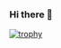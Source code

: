 ### Hi there 👋

[![trophy](https://github-profile-trophy.vercel.app/?username=marimoon)](https://github-profile-trophy.vercel.app/?username=ryo-ma&rank=S,AAA)

<!--
**marimoon/marimoon** is a ✨ _special_ ✨ repository because its `README.md` (this file) appears on your GitHub profile.

Here are some ideas to get you started:

- 🔭 I’m currently working on ...
- 🌱 I’m currently learning ...
- 👯 I’m looking to collaborate on ...
- 🤔 I’m looking for help with ...
- 💬 Ask me about ...
- 📫 How to reach me: ...
- 😄 Pronouns: ...
- ⚡ Fun fact: ...
-->

